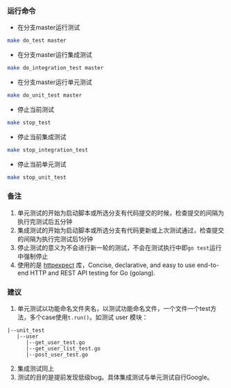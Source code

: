 ### 运行命令
* 在分支master运行测试

```sh 
make do_test master
```

* 在分支master运行集成测试

```sh 
make do_integration_test master
```

* 在分支master运行单元测试

```sh 
make do_unit_test master
```

* 停止当前测试

```sh 
make stop_test 
```

* 停止当前集成测试

```sh 
make stop_integration_test
```

* 停止当前单元测试

```sh 
make stop_unit_test 
```

### 备注
1. 单元测试的开始为启动脚本或所选分支有代码提交的时候，检查提交的间隔为执行完测试后五分钟
2. 集成测试的开始为启动脚本或所选分支有代码更新或上次测试通过，检查提交的间隔为执行完测试后1分钟
3. 停止测试的意义为不会进行新一轮的测试，不会在测试执行中即```go test```运行中强制停止
4. 使用的是 [httpexpect](https://github.com/gavv/httpexpect) 库，Concise, declarative, and easy to use end-to-end HTTP and REST API testing for Go (golang).

### 建议
1. 单元测试以功能命名文件夹名，以测试功能命名文件，一个文件一个test方法，多个case使用```t.run()```。如测试 user 模块：
```
|--unit_test
   |--user
      |--get_user_test.go
      |--get_user_list_test.go
      |--post_user_test.go
```
2. 集成测试同上
3. 测试的目的是提前发现低级bug。具体集成测试与单元测试自行Google。
